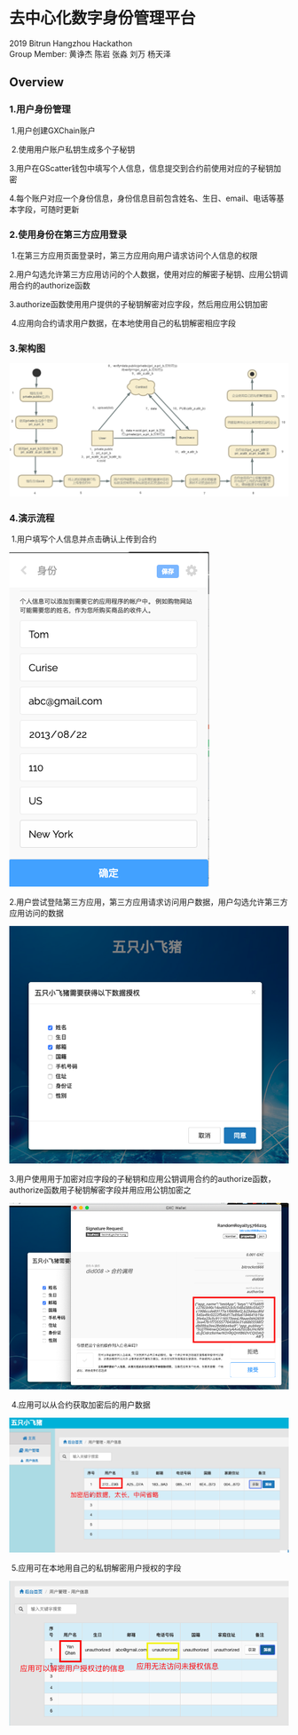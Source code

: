 # 去中心化数字身份管理平台
2019 Bitrun Hangzhou Hackathon  
Group Member: 黄诤杰 陈岩 张淼 刘万 杨天泽 



## Overview

### 1.用户身份管理

​	1.用户创建GXChain账户

​	2.使用用户账户私钥生成多个子秘钥

​	3.用户在GScatter钱包中填写个人信息，信息提交到合约前使用对应的子秘钥加密

​	4.每个账户对应一个身份信息，身份信息目前包含姓名、生日、email、电话等基本字段，可随时更新

### 2.使用身份在第三方应用登录

​	1.在第三方应用页面登录时，第三方应用向用户请求访问个人信息的权限

​	2.用户勾选允许第三方应用访问的个人数据，使用对应的解密子秘钥、应用公钥调用合约的authorize函数

​	3.authorize函数使用用户提供的子秘钥解密对应字段，然后用应用公钥加密

​	4.应用向合约请求用户数据，在本地使用自己的私钥解密相应字段

### 3.架构图

![](./pics/arch.jpg)

### 4.演示流程

​	1.用户填写个人信息并点击确认上传到合约

![](./pics/1.png)

​	2.用户尝试登陆第三方应用，第三方应用请求访问用户数据，用户勾选允许第三方应用访问的数据

![](./pics/2.png)

​	3.用户使用用于加密对应字段的子秘钥和应用公钥调用合约的authorize函数，authorize函数用子秘钥解密字段并用应用公钥加密之

![](./pics/3.png)

​	4.应用可以从合约获取加密后的用户数据

![](./pics/4.png)

​	5.应用可在本地用自己的私钥解密用户授权的字段

![](./pics/5.png)



